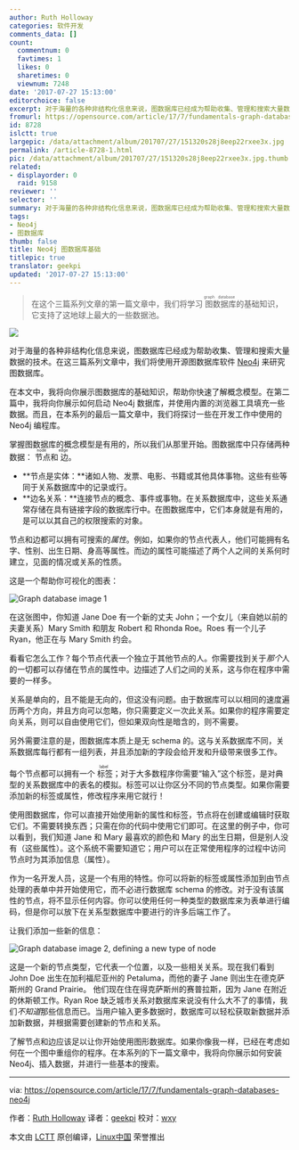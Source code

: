 ```yaml
---
author: Ruth Holloway
categories: 软件开发
comments_data: []
count:
  commentnum: 0
  favtimes: 1
  likes: 0
  sharetimes: 0
  viewnum: 7248
date: '2017-07-27 15:13:00'
editorchoice: false
excerpt: 对于海量的各种非结构化信息来说，图数据库已经成为帮助收集、管理和搜索大量数据的技术。在本文中，我将向你展示图数据库的基础知识，帮助你快速了解概念模型。
fromurl: https://opensource.com/article/17/7/fundamentals-graph-databases-neo4j
id: 8728
islctt: true
largepic: /data/attachment/album/201707/27/151320s28j8eep22rxee3x.jpg
permalink: /article-8728-1.html
pic: /data/attachment/album/201707/27/151320s28j8eep22rxee3x.jpg.thumb.jpg
related:
- displayorder: 0
  raid: 9158
reviewer: ''
selector: ''
summary: 对于海量的各种非结构化信息来说，图数据库已经成为帮助收集、管理和搜索大量数据的技术。在本文中，我将向你展示图数据库的基础知识，帮助你快速了解概念模型。
tags:
- Neo4j
- 图数据库
thumb: false
title: Neo4j 图数据库基础
titlepic: true
translator: geekpi
updated: '2017-07-27 15:13:00'
---
```



> 
> 在这个三篇系列文章的第一篇文章中，我们将学习<ruby> 图数据库 <rp>  （ </rp> <rt>  graph database </rt> <rp>  ） </rp></ruby>的基础知识，它支持了这地球上最大的一些数据池。
> 
> 
> 


![](/data/attachment/album/201707/27/151320s28j8eep22rxee3x.jpg)


对于海量的各种非结构化信息来说，图数据库已经成为帮助收集、管理和搜索大量数据的技术。在这三篇系列文章中，我们将使用开源图数据库软件 [Neo4j](https://neo4j.com/) 来研究图数据库。


在本文中，我将向你展示图数据库的基础知识，帮助你快速了解概念模型。在第二篇中，我将向你展示如何启动 Neo4j 数据库，并使用内置的浏览器工具填充一些数据。而且，在本系列的最后一篇文章中，我们将探讨一些在开发工作中使用的 Neo4j 编程库。


掌握图数据库的概念模型是有用的，所以我们从那里开始。图数据库中只存储两种数据：<ruby> 节点 <rt>  node </rt></ruby>和<ruby> 边 <rt>  edge </rt></ruby>。


* **节点是实体：**诸如人物、发票、电影、书籍或其他具体事物。这些有些等同于关系数据库中的记录或行。
* **边名关系：**连接节点的概念、事件或事物。在关系数据库中，这些关系通常存储在具有链接字段的数据库行中。在图数据库中，它们本身就是有用的，是可以以其自己的权限搜索的对象。


节点和边都可以拥有可搜索的*属性*。例如，如果你的节点代表人，他们可能拥有名字、性别、出生日期、身高等属性。而边的属性可能描述了两个人之间的关系何时建立，见面的情况或关系的性质。


这是一个帮助你可视化的图表：


![Graph database image 1](/data/attachment/album/201707/27/151332zo25dcsscdy42z7d.jpg "Graph database image 1")


在这张图中，你知道 Jane Doe 有一个新的丈夫 John；一个女儿（来自她以前的夫妻关系）Mary Smith 和朋友 Robert 和 Rhonda Roe。Roes 有一个儿子 Ryan，他正在与 Mary Smith 约会。


看看它怎么工作？每个节点代表一个独立于其他节点的人。你需要找到关于*那个*人的一切都可以存储在节点的属性中。边描述了人们之间的关系，这与你在程序中需要的一样多。


关系是单向的，且不能是无向的，但这没有问题。由于数据库可以以相同的速度遍历两个方向，并且方向可以忽略，你只需要定义一次此关系。如果你的程序需要定向关系，则可以自由使用它们，但如果双向性是暗含的，则不需要。


另外需要注意的是，图数据库本质上是无 schema 的。这与关系数据库不同，关系数据库每行都有一组列表，并且添加新的字段会给开发和升级带来很多工作。


每个节点都可以拥有一个<ruby> 标签 <rt>  label </rt></ruby>；对于大多数程序你需要“输入”这个标签，是对典型的关系数据库中的表名的模拟。标签可以让你区分不同的节点类型。如果你需要添加新的标签或属性，修改程序来用它就行！


使用图数据库，你可以直接开始使用新的属性和标签，节点将在创建或编辑时获取它们。不需要转换东西；只需在你的代码中使用它们即可。在这里的例子中，你可以看到，我们知道 Jane 和 Mary 最喜欢的颜色和 Mary 的出生日期，但是别人没有（这些属性）。这个系统不需要知道它；用户可以在正常使用程序的过程中访问节点时为其添加信息（属性）。


作为一名开发人员，这是一个有用的特性。你可以将新的标签或属性添加到由节点处理的表单中并开始使用它，而不必进行数据库 schema 的修改。对于没有该属性的节点，将不显示任何内容。你可以使用任何一种类型的数据库来为表单进行编码，但是你可以放下在关系型数据库中要进行的许多后端工作了。


让我们添加一些新的信息：


![Graph database image 2, defining a new type of node](/data/attachment/album/201707/27/151333ikbaaegwkpdb7vxa.jpg "Graph database image 2, defining a new type of node")


这是一个新的节点类型，它代表一个位置，以及一些相关关系。现在我们看到 John Doe 出生在加利福尼亚州的 Petaluma，而他的妻子 Jane 则出生在德克萨斯州的 Grand Prairie。 他们现在住在得克萨斯州的赛普拉斯，因为 Jane 在附近的休斯顿工作。Ryan Roe 缺乏城市关系对数据库来说没有什么大不了的事情，我们*不知道*那些信息而已。当用户输入更多数据时，数据库可以轻松获取新数据并添加新数据，并根据需要创建新的节点和关系。


了解节点和边应该足以让你开始使用图形数据库。如果你像我一样，已经在考虑如何在一个图中重组你的程序。在本系列的下一篇文章中，我将向你展示如何安装 Neo4j、插入数据，并进行一些基本的搜索。




---


via: <https://opensource.com/article/17/7/fundamentals-graph-databases-neo4j>


作者：[Ruth Holloway](https://opensource.com/users/druthb) 译者：[geekpi](https://github.com/geekpi) 校对：[wxy](https://github.com/wxy)


本文由 [LCTT](https://github.com/LCTT/TranslateProject) 原创编译，[Linux中国](https://linux.cn/) 荣誉推出